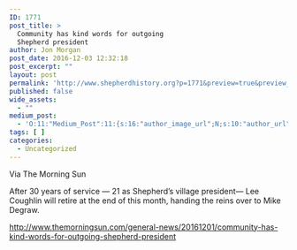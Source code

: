 ```yaml
---
ID: 1771
post_title: >
  Community has kind words for outgoing
  Shepherd president
author: Jon Morgan
post_date: 2016-12-03 12:32:18
post_excerpt: ""
layout: post
permalink: 'http://www.shepherdhistory.org?p=1771&preview=true&preview_id=1771'
published: false
wide_assets:
  - ""
medium_post:
  - 'O:11:"Medium_Post":11:{s:16:"author_image_url";N;s:10:"author_url";N;s:11:"byline_name";N;s:12:"byline_email";N;s:10:"cross_link";N;s:2:"id";N;s:21:"follower_notification";N;s:7:"license";N;s:14:"publication_id";N;s:6:"status";N;s:3:"url";N;}'
tags: [ ]
categories:
  - Uncategorized
---
```

Via The Morning Sun

After 30 years of service — 21 as Shepherd’s village president— Lee Coughlin will retire at the end of this month, handing the reins over to Mike Degraw.

http://www.themorningsun.com/general-news/20161201/community-has-kind-words-for-outgoing-shepherd-president